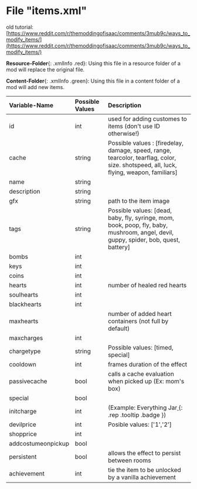 # File "items.xml"

old tutorial: [https://www.reddit.com/r/themoddingofisaac/comments/3mub9c/ways_to_modify_items/](https://www.reddit.com/r/themoddingofisaac/comments/3mub9c/ways_to_modify_items/)

**Resource-Folder**{: .xmlInfo .red}: Using this file in a resource folder of a mod will replace the original file.

**Content-Folder**{: .xmlInfo .green}: Using this file in a content folder of a mod will add new items.


| Variable-Name | Possible Values | Description |
|:--|:--|:--|
| id | int | used for adding customes to items (don't use ID otherwise!)
| cache | string | Possible values : [firedelay, damage, speed, range, tearcolor, tearflag, color, size. shotspeed, all, luck, flying, weapon, familiars]
| name | string |  |
| description | string |  |
| gfx | string | path to the item image |
| tags | string | Possible values: [dead, baby, fly, syringe, mom, book, poop, fly, baby, mushroom, angel, devil, guppy, spider, bob, quest, battery] |
| bombs | int |  |
| keys | int |  |
| coins | int |  |
| hearts | int | number of healed red hearts |
| soulhearts | int |  |
| blackhearts | int |  |
| maxhearts |  | number of added heart containers (not full by default) |
| maxcharges | int | |
| chargetype | string | Possible values: [timed, special]|
| cooldown | int | frames duration of the effect |
| passivecache | bool | calls a cache evaluation when picked up (Ex: mom's box) |
| special | bool |  |
| initcharge | int | (Example: Everything Jar[ ](#){: .rep .tooltip .badge }) |
| devilprice | int | Posible values: ['1','2'] |
| shopprice | int |  |
| addcostumeonpickup | bool |  |
| persistent | bool | allows the effect to persist between rooms |
| achievement | int | tie the item to be unlocked by a vanilla achievement |
